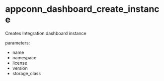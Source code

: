 # appconn_dashboard_create_instance

Creates Integration dashboard instance
  
parameters:
- name
- namespace
- license
- version
- storage_class
